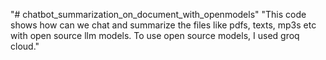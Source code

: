 "# chatbot_summarization_on_document_with_openmodels" 
"This code shows how can we chat and summarize the files like pdfs, texts, mp3s etc with open source llm models. To use open source models, I used groq cloud." 
